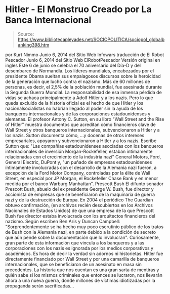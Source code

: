 # Hitler - El Monstruo Creado por La Banca Internacional

> Source: https://www.bibliotecapleyades.net/SOCIOPOLITICA/sociopol_globalbanking398.htm

por Kurt Nimmo
Junio 6, 2014
del Sitio Web
Infowars
traducción de El Robot Pescador
Junio 6, 2014
del Sitio Web
ElRobotPescador
Versión original en ingles
Este 6 de junio se celebra el 70 aniversario del Día-D y del desembarco de
Normandía.
Los líderes mundiales, encabezados por el presidente
Obama
sueltan sus empalagosos discursos sobre la heroicidad de la generación que
luchó contra el nazismo.
Más de 60 millones de personas, es decir, el 2,5% de la población mundial,
fue asesinada durante la Segunda Guerra Mundial.
La responsabilidad de esa inmensa pérdida de vidas se achaca principalmente
a Adolf Hitler y a los nazis.
Pero lo que queda excluido de la historia oficial es el hecho de que Hitler
y los nacionalsocialistas no habrían llegado al poder sin la ayuda de los
banqueros internacionales y de las corporaciones estadounidenses y alemanas.
El profesor Antony C. Sutton, en su libro "Wall
Street and the Rise of Hitler" muestra documentos que acreditan
cómo financieros clave de Wall Street y otros banqueros internacionales,
subvencionaron a Hitler y a los nazis.
Sutton documenta cómo,
...y docenas de otros intereses empresariales,
apoyaron y subvencionaron a Hitler y a los nazis.
Escribe Sutton que:
"Las compañías estadounidenses asociadas con
los banqueros internacionales de inversión Morgan-Rockefeller, estaban
íntimamente relacionadas con el crecimiento de la industria nazi"
General Motors, Ford, General Electric, DuPont y,
"un puñado de empresas estadounidenses
íntimamente involucradas con el desarrollo de la Alemania nazi fueron, a
excepción de la Ford Motor Company, controladas por la élite de Wall
Street, en especial por JP Morgan, el Rockefeller Chase Bank y en menor
medida por el banco Warburg Manhattan".
Prescott Bush
El difunto senador Prescott Bush, abuelo del ex presidente
George W. Bush, fue director y accionista de empresas que se
beneficiaron de la maquinaria de guerra nazi y de la destrucción de Europa.
En 2004 el periódico The Guardian obtuvo confirmación, (en archivos
recién descubiertos en los Archivos Nacionales de Estados Unidos) de que una
empresa de la que Prescott Bush fue director estaba involucrada con los
arquitectos financieros del nazismo.
Según escriben Ben Aris y Duncan Campbell:
"Sorprendentemente se ha hecho muy poco
escrutinio público de los tratos de Bush con la Alemania nazi, en parte
debido a la condición de secreto que aún pende sobre la documentación
que lo involucran".
Curiosamente, gran parte de esta información que
vincula a los banqueros y a las corporaciones con los nazis es ignorada por
los medios corporativos y académicos.
Es hora de decir la verdad sin adornos ni historietas.
Hitler fue directamente financiado por Wall Street y por una
camarilla de banqueros internacionales, que se beneficiaron de un asesinato
en masa sin precedentes.
La historia que nos cuentan es una gran sarta de mentiras
y quién
sabe si los mismos criminales que entonces se lucraron, nos llevarán ahora a
una nueva guerra, donde millones de víctimas idiotizadas por la propaganda
serán sacrificadas...

